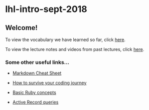 # lhl-intro-sept-2018

## Welcome!

To view the vocabulary we have learned so far, click [here](/vocab.md).


To view the lecture notes and videos from past lectures, click [here](/lecture-notes.md).

### Some other useful links...
* [Markdown Cheat Sheet](https://github.com/adam-p/markdown-here/wiki/Markdown-Cheatsheet)

* [How to survive your coding journey](http://robertorocha.info/how-to-survive-the-desert-of-despair-in-your-code-learning-journey/)

* [Basic Ruby concepts](https://www.vikingcodeschool.com/professional-development-with-ruby/ruby-cheat-sheet)

* [Active Record queries](http://guides.rubyonrails.org/active_record_querying.html)
